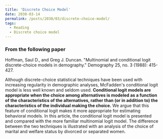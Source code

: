 ```yaml
---
title: 'Discrete Choice Model'
date: 2030-03-14
permalink: /posts/2030/03/discrete-choice-model/
tags:
  - Reading
  - Discrete choice model
---
```


### From the following paper
Hoffman, Saul D., and Greg J. Duncan. "Multinomial and conditional logit discrete-choice models in demography." Demography 25, no. 3 (1988): 415-427.


Although discrete-choice statistical techniques have been used with increasing regularity in demographic analyses, McFadden's conditional logit model is less well known and seldom used. **Conditional logit models are appropriate when the choice among alternatives is modeled as a function of the characteristics of the alternatives, rather than (or in addition to) the characteristics of the individual making the choice.** We argue that this feature of conditional logit makes it more appropriate for estimating behavioral models. In this article, the conditional logit model is presented and compared with the more familiar multinomial logit model. The difference between the two techniques is illustrated with an analysis of the choice of marital and welfare status by divorced or separated women.
